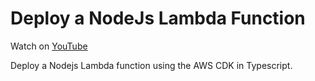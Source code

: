 # Deploy a NodeJs Lambda Function

Watch on [YouTube](https://www.youtube.com/watch?v=w3YbbKOOEAE)

Deploy a Nodejs Lambda function using the AWS CDK in Typescript.
